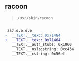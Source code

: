 ## racoon

> `/usr/sbin/racoon`

```diff

 337.0.0.0.0
-  __TEXT.__text: 0x71484
+  __TEXT.__text: 0x71464
   __TEXT.__auth_stubs: 0x1060
   __TEXT.__oslogstring: 0xc434
   __TEXT.__cstring: 0x56ef

```
